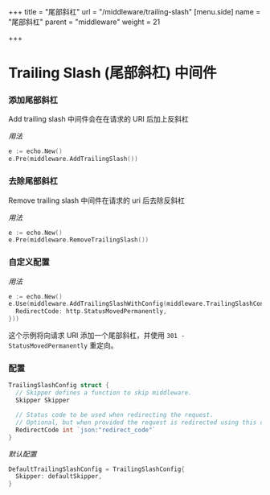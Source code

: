 +++
title = "尾部斜杠"
url = "/middleware/trailing-slash"
[menu.side]
  name = "尾部斜杠"
  parent = "middleware"
  weight = 21

+++

# Trailing Slash (尾部斜杠) 中间件

### 添加尾部斜杠

Add trailing slash 中间件会在在请求的 URI 后加上反斜杠

*用法*

```go
e := echo.New()
e.Pre(middleware.AddTrailingSlash())
```

### 去除尾部斜杠

Remove trailing slash 中间件在请求的 uri 后去除反斜杠

*用法*

```go
e := echo.New()
e.Pre(middleware.RemoveTrailingSlash())
```

### 自定义配置

*用法*

```go
e := echo.New()
e.Use(middleware.AddTrailingSlashWithConfig(middleware.TrailingSlashConfig{
  RedirectCode: http.StatusMovedPermanently,
}))
```

这个示例将向请求 URI 添加一个尾部斜杠，并使用 `301 - StatusMovedPermanently` 重定向。

###  配置

```go
TrailingSlashConfig struct {
  // Skipper defines a function to skip middleware.
  Skipper Skipper

  // Status code to be used when redirecting the request.
  // Optional, but when provided the request is redirected using this code.
  RedirectCode int `json:"redirect_code"`
}
```

*默认配置*

```go
DefaultTrailingSlashConfig = TrailingSlashConfig{
  Skipper: defaultSkipper,
}
```
